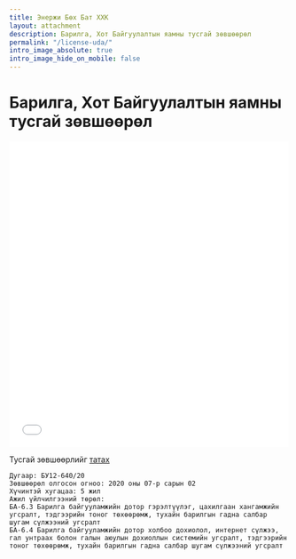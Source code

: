 ```yaml
---
title: Энержи Бөх Бат ХХК
layout: attachment
description: Барилга, Хот Байгуулалтын яамны тусгай зөвшөөрөл
permalink: "/license-uda/"
intro_image_absolute: true
intro_image_hide_on_mobile: false
---
```


# Барилга, Хот Байгуулалтын яамны тусгай зөвшөөрөл

<embed src="assets/docs/3.pdf" width="100%" height="550vh"/>

Тусгай зөвшөөрлийг [татах](assets/docs/3.pdf)

```
Дугаар: БУ12-640/20
Зөвшөөрөл олгосон огноо: 2020 оны 07-р сарын 02
Хүчинтэй хугацаа: 5 жил
Ажил үйлчилгээний төрөл:
БА-6.3 Барилга байгууламжийн дотор гэрэлтүүлэг, цахилгаан хангамжийн
угсралт, тэдгээрийн тоног төхөөрөмж, тухайн барилгын гадна салбар
шугам сүлжээний угсралт
БА-6.4 Барилга байгууламжийн дотор холбоо дохиолол, интернет сүлжээ,
гал унтраах болон галын аюулын дохиоллын системийн угсралт, тэдгээрийн
тоног төхөөрөмж, тухайн барилгын гадна салбар шугам сүлжээний угсралт
```
